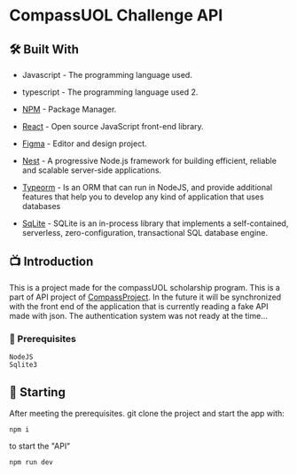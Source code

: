 ﻿#  CompassUOL Challenge API
## 🛠 Built With

* Javascript - The programming language used.
* typescript - The programming language used 2.

* [NPM](https://www.npmjs.com/) - Package Manager.
* [React](https://react.dev/) - Open source JavaScript front-end library. 
* [Figma](https://www.figma.com/) - Editor and design project.
* [Nest](https://nestjs.com/) - A progressive Node.js framework for building efficient, reliable and scalable server-side applications.
* [Typeorm](https://typeorm.io/) -  Is an ORM that can run in NodeJS, and provide additional features that help you to develop any kind of application that uses databases
* [SqLite](https://www.sqlite.org/index.html) - SQLite is an in-process library that implements a self-contained, serverless, zero-configuration, transactional SQL database engine. 

## 📺 Introduction

This is a project made for the compassUOL scholarship program. This is a part of API project of [CompassProject](https://github.com/Poglia/compass-challenge). In the future it will be synchronized with the front end of the application that is currently reading a fake API made with json.
The authentication system was not ready at the time...


### 🔧 Prerequisites

```
NodeJS 
Sqlite3
```

## 📌 Starting

After meeting the prerequisites. git clone the project and start the app with:

```
npm i

```

to start the "API" 
```
npm run dev 
```
